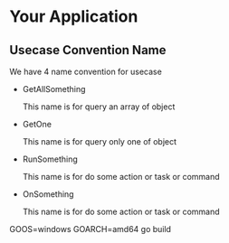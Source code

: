 # Your Application

## Usecase Convention Name
We have 4 name convention for usecase
* GetAllSomething
    
  This name is for query an array of object


* GetOne

  This name is for query only one of object


* RunSomething

  This name is for do some action or task or command 


* OnSomething

  This name is for do some action or task or command


GOOS=windows GOARCH=amd64 go build